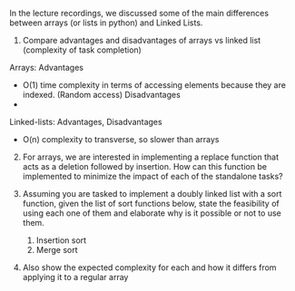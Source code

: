 In the lecture recordings, we discussed some of the main differences
between arrays (or lists in python) and Linked Lists.

1. Compare advantages and disadvantages of arrays vs linked list
(complexity of task completion)

Arrays:
Advantages 
- O(1) time complexity in terms of accessing elements because they are indexed.
(Random access)
Disadvantages
- 

Linked-lists:
Advantages,
Disadvantages
- O(n) complexity to transverse, so slower than arrays


2. For arrays, we are interested in implementing a replace function
that acts as a deletion followed by insertion. How can this function
be implemented to minimize the impact of each of the standalone
tasks?

3. Assuming you are tasked to implement a doubly linked list with a
sort function, given the list of sort functions below, state the
feasibility of using each one of them and elaborate why is it
possible or not to use them. 
    1. Insertion sort
    2. Merge sort

4. Also show the expected complexity for each and how it differs from
applying it to a regular array 
